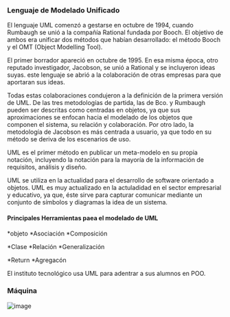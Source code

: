 ### Lenguaje de Modelado Unificado

El lenguaje UML comenzó a gestarse en octubre de 1994, cuando Rumbaugh se unió a la compañía Rational 
fundada por Booch. El objetivo de ambos era unificar dos métodos que habían desarrollado: el método Booch y el OMT (Object Modelling Tool).

El primer borrador apareció en octubre de 1995. En esa misma época, otro reputado investigador, Jacobson, se unió a Rational y se 
incluyeron ideas suyas. este lenguaje se abrió a la colaboración de otras empresas para que aportaran sus ideas. 

Todas estas colaboraciones condujeron a la definición de la primera versión de UML.
De las tres metodologías de partida, las de Bco. y Rumbaugh pueden ser descritas como centradas en objetos, ya que sus aproximaciones 
se enfocan hacia el modelado de los objetos que componen el sistema, su relación y colaboración.
Por otro lado, la metodología de Jacobson es más centrada a usuario, ya que todo en su método se deriva de los escenarios de uso.

UML es el primer método en publicar un meta-modelo en su propia notación, incluyendo la notación para la mayoría de la
información de requisitos, análisis y diseño.

UML se utiliza en la actualidad para el desarrollo de software orientado a objetos. UML es muy actualizado en la actuladidad en el sector
empresarial y educativo, ya que, éste sirve para capturar  comunicar mediante un conjunto de símbolos y diagramas la idea de un sistema.

#### Principales Herramientas paea el modelado de UML
*objeto            *Asociación           *Composición

*Clase             *Relación             *Generalización

*Return            *Agregacón 

El instituto tecnológico usa UML para adentrar a sus alumnos en POO.


### Máquina
![image](https://user-images.githubusercontent.com/124117640/225685828-7a3b43d0-5a76-4b99-94a2-8195c96871d8.png)




